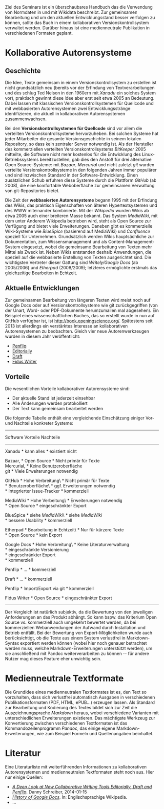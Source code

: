 Ziel des Seminars ist ein überschaubares Handbuch das die Verwendung von
Normdaten in und mit Wikidata beschreibt. Zur gemeinsamen Bearbeitung und um
den aktuellen Entwicklungsstand besser verfolgen zu können, sollte das Buch in
einem kollaborativen Versionskontrollsystem verwaltet werden. Darüber hinaus
ist eine medienneutrale Publikation in verschiedenen Formaten geplant.

# Kollaborative Autorensysteme

## Geschichte

Die Idee, Texte gemeinsam in einem Versionskontrollsystem zu erstellen ist
nicht grundsätzlich neu (bereits vor der Erfindung von Textverarbeitungen und
des schlug Ted Nelson in den 1960ern mit *Xanadu* ein solches System vor),
praktisch gewinnt diese Idee aber erst seit etwa 2005 an Bedeutung. Dabei
lassen mit klassischen Versionskontrollsystemen für Quellcode und mit
webbasierten Autorensystemen zwei Entwicklungsstränge identifizieren, die
aktuell in kollaborativen Autorensystemen zusammenwachsen.

Bei den **Versionskontrollsystemen für Quellcode** sind vor allem die
verteilten Versionskontrollsysteme hervorzuheben. Bei solchen Systeme hat jeder
Mitarbeiter die gesamte Versionsgeschichte in seinem lokalen Repository, so
dass kein zentraler Server notwendig ist. Als der Hersteller des kommerziellen
verteilten Versionskontrollsystems *BitKeeper* 2005 mitteilte, die Software
nicht mehr kostenlos für die Entwicklung des Linux-Betriebssystems
bereitzustellen, gab dies den Anstoß für drei alternative Open Source-Systeme:
mit *Bazaar*, *Mercurial* und nicht zuletzt *git* wurden verteilte
Versionskontrollsysteme in den folgenden Jahren immer populärer und sind
inzwischen Standard in der Software-Entwicklung. Einen zusätzlichen Schub
erfuhren diese Systeme durch die Plattform *GitHub* (ab 2008), die eine
komfortable Weboberfläche zur gemeinsamen Verwaltung von git-Repositories
bietet.

Die Zeit der **webbasierten Autorensysteme** begann 1995 mit der Erfindung des
Wikis, das praktisch Eigenschaften von älteren Hypertextsystemen und des WWW
miteinander kombinierte. Mit der *Wikipedia* wurden Wikis ab etwa 2005 auch
einer breiteren Masse bekannt. Das System *MediaWiki*, mit dem unter Anderem
Wikipedia betrieben wird, steht als Open Source zur Verfügung und bietet viele
Erweiterungen. Daneben gibt es kommerzielle Wiki-Systeme wie *BlueSpice*
(basierend auf MediaWiki) und *Confluence* speziell für Unternehmen.
Grundsätzlich werden Wikis hauptsächliche zur Dokumentation, zum
Wissensmanagement und als Content-Management-System eingesetzt, wobei die
gemeinsame Bearbeitung von Texten mehr Mittel als Zweck ist. Neben Wikis
entstanden deshalb Anwendungen, die speziell auf die webbasierte Erstellung von
Texten ausgerichtet sind. Die wichtigsten Vertreter dieser Gattung sind
*Writely/Google Docs* (ab 2005/2006) und *Etherpad* (2008/2009); letzteres
ermöglichte erstmals das gleichzeitige Bearbeiten in Echtzeit.

## Aktuelle Entwicklungen

Zur gemeinsamen Bearbeitung von längeren Texten wird meist noch auf Google Docs
oder auf Versionskontrollsysteme wie git zurückgegriffen (von der Unart, Word-
oder PDF-Dokumente herumzumailen mal abgesehen). Ein Beispiel eines
wissenschaftlichen Buches, das so erstellt wurde in nun auf GitHub verfügbar
ist, ist <http://book.openingscience.org/>. Spätestens seit 2013
ist allerdings ein verstärktes Interesse an kollaborativen Autorensystemen zu
beobachten. Gleich vier neue Autorenwerkzeugen wurden in diesem Jahr
veröffentlicht:

* [Penflip]
* [Editorially]
* [Draft]
* [Fidus Writer]

[Penflip]: https://www.penflip.com/
[Editorially]: https://editorially.com/
[Draft]: https://draftin.com/
[Fidus Writer]: http://fiduswriter.org/

## Vorteile

Die wesentlichen Vorteile kollaborativer Autorensysteme sind:

* Der aktuelle Stand ist jederzeit einsehbar
* Alle Änderungen werden protokolliert
* Der Text kann gemeinsam bearbeitet werden

Die folgende Tabelle enthält eine vergleichende Einschätzung einiger Vor- und
Nachteile konkreter Systeme:

------------- ------------------------------- ---------------------------------
Software      Vorteile                        Nachteile
------------- ------------------------------- ---------------------------------
 Xanadu        * kann alles                   * existiert nicht

 Bazaar,       * Open Source                  * Nicht primär für Texte\
 Mercurial,                                   * Keine Benutzeroberfläche\
 git                                          * Viele Erweiterungen notwendig

 GitHub        * Hohe Verbreitung\            * Nicht primär für Texte\
               * Benutzeroberfläche\          * ggf. Erweiterungen notwendig\
               * Integrierter Issue-Tracker   * kommerziell
 
 MediaWiki     * Hohe Verbeitung\             * Erweiterungen notwendig\
               * Open Source                  * eingeschränkter Export

 BlueSpice     * siehe *MediaWiki*\           * siehe *MediaWiki*\
               * bessere Usability            * kommerziell

 Etherpad      * Bearbeitung in Echtzeit\     * Nur für kürzere Texte\
               * Open Source                  * kein Export

 Google Docs   * Hohe Verbreitung\            * Keine Literaturverwaltung\
                                              * eingeschränkte Versionierung\
                                              * eingeschränkter Export\
                                              * kommerziell

 Penflip       * ...                          * kommerziell

 Draft         * ...                          * kommerziell

 Penflip       * Import/Export via git        * kommerziell

 Fidus Writer  * Open Source                  * eingeschränkter Export
------------- ------------------------------- ---------------------------------

Der Vergleich ist natürlich subjektiv, da die Bewertung von den jeweiligen
Anforderungen an das Produkt abhängt. So kann bspw. das Kriterium Open Source
vs. kommerziell auch umgekehrt bewertet werden, da bei kommerziellen
Webanwendungen der Aufwand durch Installation und Betrieb entfällt. Bei der
Bewertung von Export-Möglichkeiten wurde auch berücksichtigt, ob die Texte aus
einem System verlustfrei in Markdown-Syntax exportiert werden können (wobei
hier noch genauer betrachtet werden muss, welche Markdown-Erweiterungen
unterstützt werden), um sie anschließend mit Pandoc weiterverarbeiten zu
können -- für andere Nutzer mag dieses Feature eher unwichtig sein.


# Medienneutrale Textformate

Die Grundidee eines medienneutralen Textformates ist es, den Text so
vorzuhalten, dass sich verlustfrei automatisch Ausgaben in verschiedenen
Publikationsformaten (PDF, HTML, ePUB...) erzeugen lassen. Als Standard zur
Bearbeitung und Kodierung des Textes bildet sich zur Zeit die
Auszeichnungsprache *Markdown* heraus, wobei verschiedene Varianten mit
unterschiedlichen Erweiterungen existieren. Das mächtigste Werkzeug zur
Konvertierung zwischen verschiedenen Textformaten ist das
Kommandozeilenprogramm *Pandoc*, das einige eigene Markdown-Erweiterungen, wie
zum Beispiel Formeln und Quellenangaben beinhaltet.

# Literatur

Eine Literaturliste mit weiterführenden Informationen zu kollaborativen
Autorensystemen und medienneutralen Textformaten steht noch aus. Hier nur
einige Quellen:

* *[A Deep Look at New Collaborative Writing Tools Editorially, Draft and
  Penflip](https://zapier.com/blog/collaborative-writing-tools-editorially-draft-penflip/)*.
  Danny Schreiber, 2014-01-15
* *[History of Google Docs](http://en.wikipedia.org/wiki/History_of_Google_Docs)*.
  In: Englischsprachige Wikipedia.
* ...
